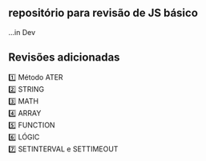 ## repositório para revisão de JS básico

...in Dev

## Revisões adicionadas

:one: Método ATER
<br>
:two: STRING
<br>
:three: MATH
<br>
:four: ARRAY
<br>
:five: FUNCTION
<br>
:six: LÓGIC
<br>
:seven: SETINTERVAL e SETTIMEOUT

